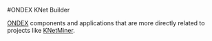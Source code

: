 #ONDEX KNet Builder

[ONDEX](https://github.com/Rothamsted/ondex-full) components and applications that are more directly related to projects like [KNetMiner](http://knetminer.rothamsted.ac.uk/).

  